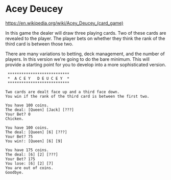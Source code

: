 # Acey Deucey

https://en.wikipedia.org/wiki/Acey_Deucey_(card_game)

In this game the dealer will draw three playing cards.
Two of these cards are revealed to the player.
The player bets on whether they think the rank of the third card is between those two.

There are many variations to betting, deck management, and the number of players.
In this version we're going to do the bare minimum. This will provide a starting point
for you to develop into a more sophisticated version.

```
 ***************************
 *  A C E Y   D E U C E Y  *
 ***************************

Two cards are dealt face up and a third face down.
You win if the rank of the third card is between the first two.

You have 100 coins.
The deal: [Queen] [Jack] [???]
Your Bet? 0
Chicken.

You have 100 coins.
The deal: [Queen] [6] [???]
Your Bet? 75
You win!: [Queen] [6] [9]

You have 175 coins.
The deal: [6] [2] [???]
Your Bet? 175
You lose: [6] [2] [7]
You are out of coins.
Goodbye.
```
